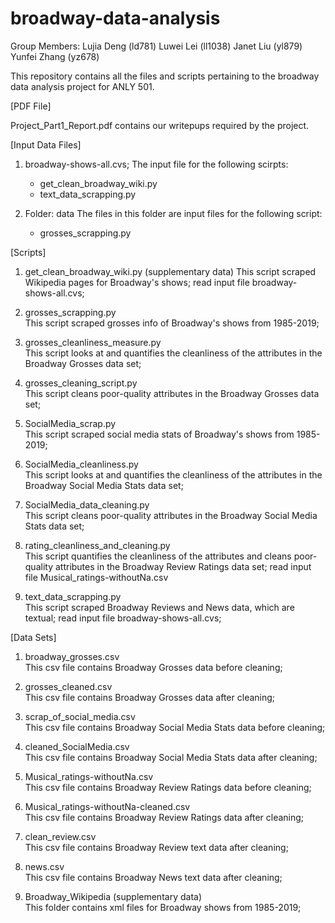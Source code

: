 # broadway-data-analysis

Group Members: 
	Lujia Deng (ld781)
	Luwei Lei (ll1038) 
	Janet Liu (yl879) 
	Yunfei Zhang (yz678)


This repository contains all the files and scripts pertaining to the broadway data analysis project for ANLY 501.

[PDF File]

Project_Part1_Report.pdf contains our writepups required by the project.




[Input Data Files]

1. broadway-shows-all.cvs;
	The input file for the following scirpts:
	- get_clean_broadway_wiki.py
	- text_data_scrapping.py 

2. Folder: data
	The files in this folder are input files for the following script:
	- grosses_scrapping.py




[Scripts]

1. get_clean_broadway_wiki.py (supplementary data)
This script scraped Wikipedia pages for Broadway's shows; 
read input file broadway-shows-all.cvs;


2. grosses_scrapping.py 					
This script scraped grosses info of Broadway's shows from 1985-2019;

3. grosses_cleanliness_measure.py 			
This script looks at and quantifies the cleanliness of the attributes 
in the Broadway Grosses data set;

4. grosses_cleaning_script.py 				
This script cleans poor-quality attributes in the Broadway Grosses data set;


5. SocialMedia_scrap.py 					
This script scraped social media stats of Broadway's shows from 1985-2019;

6. SocialMedia_cleanliness.py 				
This script looks at and quantifies the cleanliness of the attributes 
in the Broadway Social Media Stats data set;

7. SocialMedia_data_cleaning.py 			
This script cleans poor-quality attributes in the Broadway Social Media 
Stats data set;


8. rating_cleanliness_and_cleaning.py 		
This script quantifies the cleanliness of the attributes and cleans 
poor-quality attributes in the Broadway Review Ratings data set;
read input file Musical_ratings-withoutNa.csv


9. text_data_scrapping.py 					
This script scraped Broadway Reviews and News data, which are textual;
read input file broadway-shows-all.cvs; 




[Data Sets]

1. broadway_grosses.csv 					
This csv file contains Broadway Grosses data before cleaning;

2. grosses_cleaned.csv 						
This csv file contains Broadway Grosses data after cleaning;

3. scrap_of_social_media.csv 				
This csv file contains Broadway Social Media Stats data before cleaning;

4. cleaned_SocialMedia.csv 					
This csv file contains Broadway Social Media Stats data after cleaning;

5. Musical_ratings-withoutNa.csv 			
This csv file contains Broadway Review Ratings data before cleaning;

6. Musical_ratings-withoutNa-cleaned.csv 			
This csv file contains Broadway Review Ratings data after cleaning;

7. clean_review.csv  						
This csv file contains Broadway Review text data after cleaning;

8. news.csv 								
This csv file contains Broadway News text data after cleaning;

9. Broadway_Wikipedia (supplementary data)						
This folder contains xml files for Broadway shows from 1985-2019;
